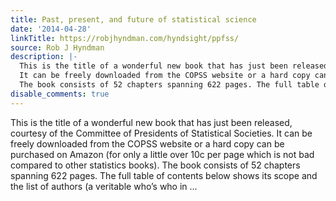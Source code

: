 ```yaml
---
title: Past, present, and future of statistical science
date: '2014-04-28'
linkTitle: https://robjhyndman.com/hyndsight/ppfss/
source: Rob J Hyndman
description: |-
  This is the title of a wonderful new book that has just been released, courtesy of the Committee of Presidents of Statistical Societies.
  It can be freely downloaded from the COPSS website or a hard copy can be purchased on Amazon (for only a little over 10c per page which is not bad compared to other statistics books).
  The book consists of 52 chapters spanning 622 pages. The full table of contents below shows its scope and the list of authors (a veritable who&rsquo;s who in ...
disable_comments: true
---
```

This is the title of a wonderful new book that has just been released, courtesy of the Committee of Presidents of Statistical Societies.
It can be freely downloaded from the COPSS website or a hard copy can be purchased on Amazon (for only a little over 10c per page which is not bad compared to other statistics books).
The book consists of 52 chapters spanning 622 pages. The full table of contents below shows its scope and the list of authors (a veritable who&rsquo;s who in ...